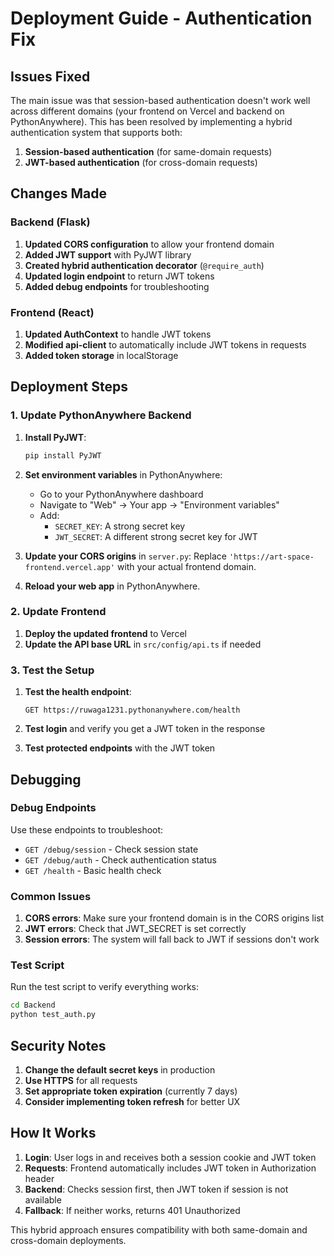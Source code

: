 # Deployment Guide - Authentication Fix

## Issues Fixed

The main issue was that session-based authentication doesn't work well across different domains (your frontend on Vercel and backend on PythonAnywhere). This has been resolved by implementing a hybrid authentication system that supports both:

1. **Session-based authentication** (for same-domain requests)
2. **JWT-based authentication** (for cross-domain requests)

## Changes Made

### Backend (Flask)

1. **Updated CORS configuration** to allow your frontend domain
2. **Added JWT support** with PyJWT library
3. **Created hybrid authentication decorator** (`@require_auth`)
4. **Updated login endpoint** to return JWT tokens
5. **Added debug endpoints** for troubleshooting

### Frontend (React)

1. **Updated AuthContext** to handle JWT tokens
2. **Modified api-client** to automatically include JWT tokens in requests
3. **Added token storage** in localStorage

## Deployment Steps

### 1. Update PythonAnywhere Backend

1. **Install PyJWT**:
   ```bash
   pip install PyJWT
   ```

2. **Set environment variables** in PythonAnywhere:
   - Go to your PythonAnywhere dashboard
   - Navigate to "Web" → Your app → "Environment variables"
   - Add:
     - `SECRET_KEY`: A strong secret key
     - `JWT_SECRET`: A different strong secret key for JWT

3. **Update your CORS origins** in `server.py`:
   Replace `'https://art-space-frontend.vercel.app'` with your actual frontend domain.

4. **Reload your web app** in PythonAnywhere.

### 2. Update Frontend

1. **Deploy the updated frontend** to Vercel
2. **Update the API base URL** in `src/config/api.ts` if needed

### 3. Test the Setup

1. **Test the health endpoint**:
   ```
   GET https://ruwaga1231.pythonanywhere.com/health
   ```

2. **Test login** and verify you get a JWT token in the response

3. **Test protected endpoints** with the JWT token

## Debugging

### Debug Endpoints

Use these endpoints to troubleshoot:

- `GET /debug/session` - Check session state
- `GET /debug/auth` - Check authentication status
- `GET /health` - Basic health check

### Common Issues

1. **CORS errors**: Make sure your frontend domain is in the CORS origins list
2. **JWT errors**: Check that JWT_SECRET is set correctly
3. **Session errors**: The system will fall back to JWT if sessions don't work

### Test Script

Run the test script to verify everything works:

```bash
cd Backend
python test_auth.py
```

## Security Notes

1. **Change the default secret keys** in production
2. **Use HTTPS** for all requests
3. **Set appropriate token expiration** (currently 7 days)
4. **Consider implementing token refresh** for better UX

## How It Works

1. **Login**: User logs in and receives both a session cookie and JWT token
2. **Requests**: Frontend automatically includes JWT token in Authorization header
3. **Backend**: Checks session first, then JWT token if session is not available
4. **Fallback**: If neither works, returns 401 Unauthorized

This hybrid approach ensures compatibility with both same-domain and cross-domain deployments. 